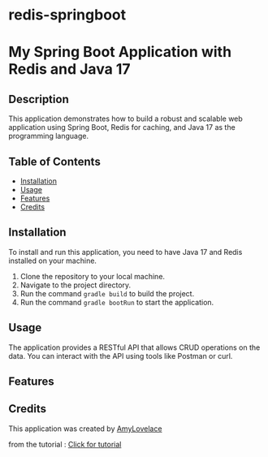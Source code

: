 # redis-springboot

# My Spring Boot Application with Redis and Java 17

## Description

This application demonstrates how to build a robust and scalable web application using Spring Boot, Redis for caching, and Java 17 as the programming language.

## Table of Contents

- [Installation](#installation)
- [Usage](#usage)
- [Features](#features)
- [Credits](#credits)


## Installation

To install and run this application, you need to have Java 17 and Redis installed on your machine. 

1. Clone the repository to your local machine.
2. Navigate to the project directory.
3. Run the command `gradle build` to build the project.
4. Run the command `gradle bootRun` to start the application.

## Usage

The application provides a RESTful API that allows CRUD operations on the data. You can interact with the API using tools like Postman or curl.

## Features

## Credits

This application was created by [AmyLovelace](https://github.com/AmyLovelace)

from the tutorial : [Click for tutorial](https://www.youtube.com/watch?v=Yq8Cc7eOgF8&t=16s)

